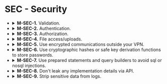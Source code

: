 <h1>SEC - Security</h1>

<ul>
    <li>
        <details>
            <summary>
                <b>M-SEC-1.</b> Validation.
            </summary>
            <p>
                All incoming request queries and bodies MUST be validated
            </p>
        </details>
    </li>
    <li>
        <details>
            <summary>
                <b>M-SEC-2.</b> Authentication.
            </summary>
            <p>
                Proper authentication protocol must be used. Simplest tool possible must be used to satisfy the requirements.
                If you need a simple session solution for a web-site - use session tokens stored in cookies instead of JWT.
                If you're building a distributed system that supports SSO, uses OAuth 2 or OpenID - use JWT.
            </p>
        </details>
    </li>
    <li>
        <details>
            <summary>
                <b>M-SEC-3.</b> Authorization.
            </summary>
            <p>
                Authorize requests. Prefer capability-based authorization that is NOT DEPENDENT ON EXTERNAL FRAMEWORK, for example <a href="https://fsharpforfunandprofit.com/posts/capability-based-security/">this approach</a>.
            </p>
        </details>
    </li>
    <li>
        <details>
            <summary>
                <b>M-SEC-4.</b> File access/uploads.
            </summary>
            <p>
                Avoid building your own file-serving solution or use framework-provided solutions. Prefer 3-d party services(such as CDNs or object stores) or infrastructure (Nginx) for content serving. If you absolutely have to build your own solution, make sure that it is protected from path traversals, RCE and DoS attacks.
            </p>
        </details>
    </li>
    <li>
        <details>
            <summary>
                <b>M-SEC-5.</b> Use encrypted communications outside your VPN.
            </summary>
            <p>
                Both staging and production servers must communicate with clients via encrypted channels. Use SSL, don't build your own encryption methods.
            </p>
        </details>
    </li>
    <li>
        <details>
            <summary>
                <b>M-SEC-6.</b> Use cryptographic hashes or safe key derivation functions to store passwords.
            </summary>
            <p>
                Don't store passwords in plain text. Use cryptographically safe functions. Currently Argon2 is recommended to hash passwords.
            </p>
        </details>
    </li>
    <li>
        <details>
            <summary>
                <b>M-SEC-7.</b> Use prepared statements and query builders to avoid sql or nosql injections.
            </summary>
        </details>
    </li>
    <li>
        <details>
            <summary>
                <b>M-SEC-8.</b> Don't leak any implementation details via API.
            </summary>
            <p>
                Never send a stack trace or internal(such as database) error messages via API.
            </p>
        </details>
    </li>
    <li>
        <details>
            <summary>
                <b>M-SEC-9.</b> Strip sensitive data from logs.
            </summary>
            <p>
                Strip or scramble sensitive data from logs, such as passwords, user details, payment details, emails, etc.
            </p>
        </details>
    </li>
</ul>
